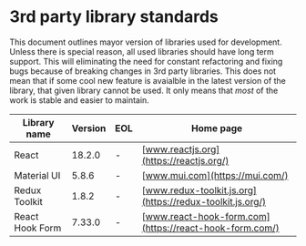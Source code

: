 # 3rd party library standards

This document outlines mayor version of libraries used for development. Unless there is special reason, all used libraries should have long term support. This will eliminating the need for constant refactoring and fixing bugs because of breaking changes in 3rd party libraries. This does not mean that if some cool new feature is avaialble in the latest version of the library, that given library cannot be used. It only means that *most* of the work is stable and easier to maintain.

|Library name | Version | EOL | Home page |
|-|-|-|-|
|React| 18.2.0 | - | [www.reactjs.org](https://reactjs.org/) |
|Material UI| 5.8.6 | - | [www.mui.com](https://mui.com/) |
|Redux Toolkit| 1.8.2 | - | [www.redux-toolkit.js.org](https://redux-toolkit.js.org/) |
|React Hook Form| 7.33.0 | - | [www.react-hook-form.com](https://react-hook-form.com/) |
